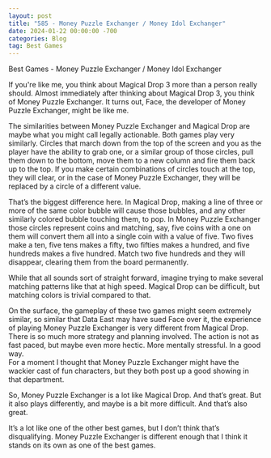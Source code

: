 ```yaml
---
layout: post
title: "585 - Money Puzzle Exchanger / Money Idol Exchanger"
date: 2024-01-22 00:00:00 -700
categories: Blog
tag: Best Games
---
```


Best Games - Money Puzzle Exchanger / Money Idol Exchanger

If you're like me, you think about Magical Drop 3 more than a person really should. Almost immediately after thinking about Magical Drop 3, you think of Money Puzzle Exchanger. It turns out, Face, the developer of Money Puzzle Exchanger, might be like me.

The similarities between Money Puzzle Exchanger and Magical Drop are maybe what you might call legally actionable. Both games play very similarly. Circles that march down from the top of the screen and you as the player have the ability to grab one, or a similar group of those circles, pull them down to the bottom, move them to a new column and fire them back up to the top. If you make certain combinations of circles touch at the top, they will clear, or in the case of Money Puzzle Exchanger, they will be replaced by a circle of a different value.

That’s the biggest difference here. In Magical Drop, making a line of three or more of the same color bubble will cause those bubbles, and any other similarly colored bubble touching them, to pop. In Money Puzzle Exchanger those circles represent coins and matching, say, five coins with a one on them will convert them all into a single coin with a value of five. Two fives make a ten, five tens makes a fifty, two fifties makes a hundred, and five hundreds makes a five hundred. Match two five hundreds and they will disappear, clearing them from the board permanently.

While that all sounds sort of straight forward, imagine trying to make several matching patterns like that at high speed. Magical Drop can be difficult, but matching colors is trivial compared to that.

On the surface, the gameplay of these two games might seem extremely similar, so similar that Data East may have sued Face over it, the experience of playing Money Puzzle Exchanger is very different from Magical Drop. There is so much more strategy and planning involved. The action is not as fast paced, but maybe even more hectic. More mentally stressful. In a good way.  
For a moment I thought that Money Puzzle Exchanger might have the wackier cast of fun characters, but they both post up a good showing in that department.

So, Money Puzzle Exchanger is a lot like Magical Drop. And that’s great. But it also plays differently, and maybe is a bit more difficult. And that’s also great.

It’s a lot like one of the other best games, but I don’t think that’s disqualifying. Money Puzzle Exchanger is different enough that I think it stands on its own as one of the best games.
